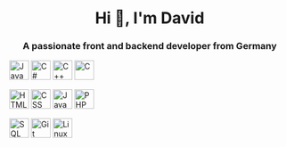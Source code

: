 <h1 align="center">Hi 👋, I'm David</h1>
<h3 align="center">A passionate front and backend developer from Germany</h3>

<a href="java" title="Java"><img width="35px" height="35px" src="https://devlog.wiki/img/java.svg" alt="Java" loading="lazy"></a>
<a href="csharp" title="C#"><img width="35px" height="35px" src="https://devlog.wiki/img/csharp.svg" alt="C#" loading="lazy"></a>
<a href="cplusplus" title="C++"><img width="35px" height="35px" src="https://devlog.wiki/img/cplusplus.svg" alt="C++" loading="lazy"></a>
<a href="c" title="C"><img width="35px" height="35px" src="https://devlog.wiki/img/c.svg" alt="C" loading="lazy"></a>

<a href="html" title="HTML2"><img width="35px" height="35px" src="https://devlog.wiki/img/html.svg" alt="HTML" loading="lazy"></a>
<a href="css" title="CSS"><img width="35px" height="35px" src="https://devlog.wiki/img/css.svg" alt="CSS" loading="lazy"></a>
<a href="javascript" title="JavaScript"><img width="35px" height="35px" src="https://devlog.wiki/img/javascript.svg" alt="JavaScript" loading="lazy"></a>
<a href="php" title="PHP"><img width="35px" height="35px" src="https://devlog.wiki/img/php.svg" alt="PHP" loading="lazy"></a>

<a href="sql" title="SQL"><img width="35px" height="35px" src="https://devlog.wiki/img/sql.svg" alt="SQL" loading="lazy"></a>
<a href="git" title="Git"><img width="35px" height="35px" src="https://devlog.wiki/img/git.svg" alt="Git" loading="lazy"></a>
<a href="linux" title="Linux"><img width="35px" height="35px" src="https://devlog.wiki/img/linux.svg" alt="Linux" loading="lazy"></a>
